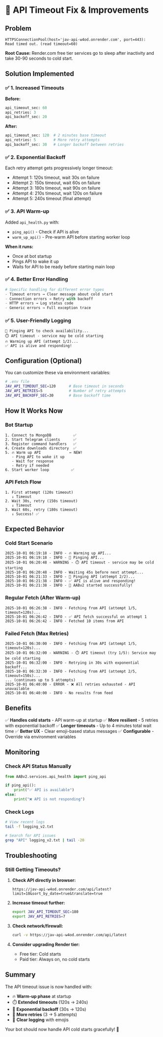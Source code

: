 # 🔧 API Timeout Fix & Improvements

## Problem
```
HTTPSConnectionPool(host='jav-api-w4od.onrender.com', port=443): 
Read timed out. (read timeout=60)
```

**Root Cause:** Render.com free tier services go to sleep after inactivity and take 30-90 seconds to cold start.

## Solution Implemented

### ✅ 1. Increased Timeouts
**Before:**
```python
api_timeout_sec: 60
api_retries: 3
api_backoff_sec: 20
```

**After:**
```python
api_timeout_sec: 120  # 2 minutes base timeout
api_retries: 5        # More retry attempts
api_backoff_sec: 30   # Longer backoff between retries
```

### ✅ 2. Exponential Backoff
Each retry attempt gets progressively longer timeout:
- Attempt 1: 120s timeout, wait 30s on failure
- Attempt 2: 150s timeout, wait 60s on failure
- Attempt 3: 180s timeout, wait 90s on failure
- Attempt 4: 210s timeout, wait 120s on failure
- Attempt 5: 240s timeout (final attempt)

### ✅ 3. API Warm-up
Added `api_health.py` with:
- `ping_api()` - Check if API is alive
- `warm_up_api()` - Pre-warm API before starting worker loop

**When it runs:**
- Once at bot startup
- Pings API to wake it up
- Waits for API to be ready before starting main loop

### ✅ 4. Better Error Handling
```python
# Specific handling for different error types
- Timeout errors → Clear message about cold start
- Connection errors → Retry with backoff
- HTTP errors → Log status code
- Generic errors → Full exception trace
```

### ✅ 5. User-Friendly Logging
```
🏓 Pinging API to check availability...
⏱️ API timeout - service may be cold starting
🔥 Warming up API (attempt 1/2)...
✅ API is alive and responding!
```

## Configuration (Optional)

You can customize these via environment variables:

```bash
# .env file
JAV_API_TIMEOUT_SEC=120      # Base timeout in seconds
JAV_API_RETRIES=5            # Number of retry attempts
JAV_API_BACKOFF_SEC=30       # Base backoff time
```

## How It Works Now

### Bot Startup
```
1. Connect to MongoDB          ✅
2. Start Telegram clients      ✅
3. Register command handlers   ✅
4. Create downloads directory  ✅
5. 🔥 Warm up API             ← NEW!
   - Ping API to wake it up
   - Wait for response
   - Retry if needed
6. Start worker loop          ✅
```

### API Fetch Flow
```
1. First attempt (120s timeout)
   ↓ Timeout
2. Wait 30s, retry (150s timeout)
   ↓ Timeout
3. Wait 60s, retry (180s timeout)
   ↓ Success! ✅
```

## Expected Behavior

### Cold Start Scenario
```
2025-10-01 06:19:18 - INFO - 🔥 Warming up API...
2025-10-01 06:19:18 - INFO - 🏓 Pinging API...
2025-10-01 06:20:48 - WARNING - ⏱️ API timeout - service may be cold starting
2025-10-01 06:20:48 - INFO - Waiting 45s before next attempt...
2025-10-01 06:21:33 - INFO - 🏓 Pinging API (attempt 2/2)...
2025-10-01 06:21:38 - INFO - ✅ API is alive and responding!
2025-10-01 06:21:38 - INFO - 🚀 AABv2 started successfully!
```

### Regular Fetch (After Warm-up)
```
2025-10-01 06:26:38 - INFO - Fetching from API (attempt 1/5, timeout=120s)...
2025-10-01 06:26:42 - INFO - ✅ API fetch successful on attempt 1
2025-10-01 06:26:42 - INFO - Fetched 10 items from API
```

### Failed Fetch (Max Retries)
```
2025-10-01 06:30:00 - INFO - Fetching from API (attempt 1/5, timeout=120s)...
2025-10-01 06:32:00 - WARNING - ⏱️ API timeout (try 1/5): Service may be cold starting
2025-10-01 06:32:00 - INFO - Retrying in 30s with exponential backoff...
2025-10-01 06:32:30 - INFO - Fetching from API (attempt 2/5, timeout=150s)...
... (continues up to 5 attempts)
2025-10-01 06:40:00 - ERROR - ❌ All retries exhausted - API unavailable
2025-10-01 06:40:00 - INFO - No results from feed
```

## Benefits

✅ **Handles cold starts** - API warm-up at startup
✅ **More resilient** - 5 retries with exponential backoff
✅ **Longer timeouts** - Up to 4 minutes total wait time
✅ **Better UX** - Clear emoji-based status messages
✅ **Configurable** - Override via environment variables

## Monitoring

### Check API Status Manually
```python
from AABv2.services.api_health import ping_api

if ping_api():
    print("✅ API is available")
else:
    print("❌ API is not responding")
```

### Check Logs
```bash
# View recent logs
tail -f logging_v2.txt

# Search for API issues
grep "API" logging_v2.txt | tail -20
```

## Troubleshooting

### Still Getting Timeouts?

1. **Check API directly in browser:**
   ```
   https://jav-api-w4od.onrender.com/api/latest?limit=10&sort_by_date=true&translate=true
   ```

2. **Increase timeout further:**
   ```bash
   export JAV_API_TIMEOUT_SEC=180
   export JAV_API_RETRIES=7
   ```

3. **Check network/firewall:**
   ```bash
   curl -v https://jav-api-w4od.onrender.com/api/latest
   ```

4. **Consider upgrading Render tier:**
   - Free tier: Cold starts
   - Paid tier: Always on, no cold starts

## Summary

The API timeout issue is now handled with:
- 🔥 **Warm-up phase** at startup
- ⏱️ **Extended timeouts** (120s → 240s)
- 🔄 **Exponential backoff** (30s → 120s)
- 🎯 **More retries** (3 → 5 attempts)
- 📝 **Clear logging** with emojis

Your bot should now handle API cold starts gracefully! 🎉
